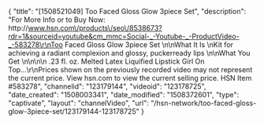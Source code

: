 {
    "title": "[1508521049] Too Faced Gloss   Glow 3piece Set",
    "description": "For More Info or to Buy Now: http:\/\/www.hsn.com\/products\/seo\/8538673?rdr=1&sourceid=youtube&cm_mmc=Social-_-Youtube-_-ProductVideo-_-583278\r\nToo Faced Gloss   Glow 3piece Set  \n\nWhat It Is \nKit for achieving a radiant complexion and glossy, puckerready lips \n\nWhat You Get \n\n\n\n    .23 fl. oz. Melted Latex Liquified Lipstick  Girl On Top...\r\nPrices shown on the previously recorded video may not represent the current price.  View hsn.com to view the current selling price. HSN Item #583278",
    "channelid": "123179144",
    "videoid": "123178725",
    "date_created": "1508003341",
    "date_modified": "1508372601",
    "type": "captivate",
    "layout": "channelVideo",
    "url": "\/hsn-network\/too-faced-gloss-glow-3piece-set\/123179144-123178725"
}